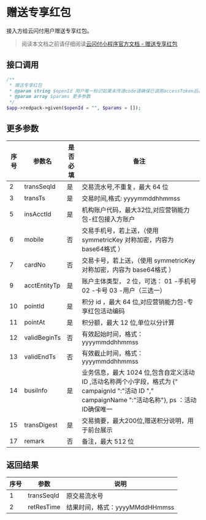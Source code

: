 # 赠送专享红包

接入方给云闪付用户赠送专享红包。

> 阅读本文档之前请仔细阅读[云闪付小程序官方文档 - 赠送专享红包](https://opentools.95516.com/applet/#/docs/develop/api-backend?id=_02040801)

## 接口调用

```php
/**
 * 赠送专享红包
 * @param string $openId 用户唯一标识如果未传递code请确保已调用accessToken后再调用此接口
 * @param array $params 更多参数
 */
$app->redpack->given($openId = "", $params = []);

```

## 更多参数

| 序号 | 参数名       | 是否必填 | 备注                                                         |
| ---- | ------------ | -------- | ------------------------------------------------------------ |
| 2    | transSeqId   | 是       | 交易流水号,不重复，最大 64 位                                |
| 3    | transTs      | 是       | 交易时间,格式: yyyymmddhhmmss                                |
| 5    | insAcctId    | 是       | 机构账户代码，最大32位,对应营销能力包-红包接入方账户         |
| 6    | mobile       | 否       | 交易手机号，若上送，（使用 symmetricKey 对称加密，内容为 base64格式 ） |
| 7    | cardNo       | 否       | 交易卡号，若上送，（使用 symmetricKey 对称加密，内容为 base64格式 ） |
| 9    | acctEntityTp | 是       | 账户主体类型， 2 位，可选： 01 -手机号 02 -卡号 03 -用户（三选一） |
| 10   | pointId      | 是       | 积分 id ，最大 64 位,对应营销能力包-专享红包活动编码         |
| 11   | pointAt      | 是       | 积分额，最大 12 位,单位以分计算                              |
| 12   | validBeginTs | 否       | 有效起始时间，格式：yyyymmddhhmmss                           |
| 13   | validEndTs   | 否       | 有效截止时间，格式：yyyymmddhhmmss                           |
| 14   | busiInfo     | 是       | 业务信息，最大 1024 位,包含自定义活动 ID ,活动名称两个小字段，格式为 {" campaignId ":"活动 ID "," campaignName ":"活动名称"}, ps ：活动ID确保唯一 |
| 15   | transDigest  | 是       | 交易摘要，最大200位,赠送积分说明，用于前台展示               |
| 17   | remark       | 否       | 备注，最大 512 位                                            |

## 返回结果

| 序号 | 参数       | 说明                           |
| ---- | ---------- | ------------------------------ |
| 1    | transSeqId | 原交易流水号                   |
| 2    | retResTime | 结果时间，格式：yyyyMMddHHmmss |
